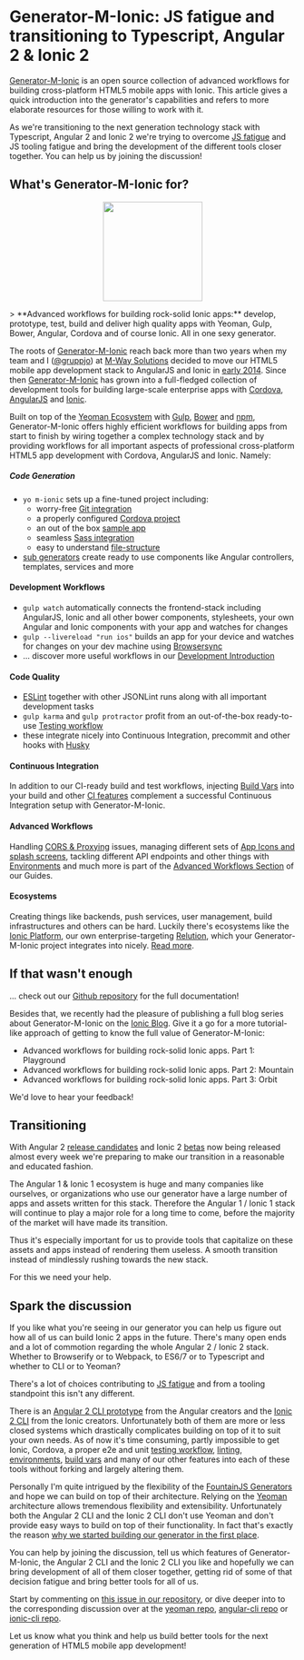 # Generator-M-Ionic: JS fatigue and transitioning to Typescript, Angular 2 & Ionic 2
[Generator-M-Ionic](https://github.com/mwaylabs/generator-m-ionic) is an open source collection of advanced workflows for building cross-platform HTML5 mobile apps with Ionic. This article gives a quick introduction into the generator's capabilities and refers to more elaborate resources for those willing to work with it.

As we're transitioning to the next generation technology stack with Typescript, Angular 2 and Ionic 2 we're trying to overcome [JS fatigue](https://medium.com/@ericclemmons/javascript-fatigue-48d4011b6fc4#.vh3bssyd7) and JS tooling fatigue and bring the development of the different tools closer together. You can help us by joining the discussion!

## What's Generator-M-Ionic for?
<p align="center">
  <a href="https://github.com/mwaylabs/generator-m-ionic" alt="Generator-M-Ionic">
    <img width="175" src="https://raw.githubusercontent.com/mwaylabs/generator-m-ionic/dev/docs/resources/logo.png">
  </a>
</p>
> **Advanced workflows for building rock-solid Ionic apps:** develop, prototype, test, build and deliver high quality apps with Yeoman, Gulp, Bower, Angular, Cordova and of course Ionic. All in one sexy generator.

The roots of [Generator-M-Ionic](https://github.com/mwaylabs/generator-m-ionic) reach back more than two years when my team and I ([@gruppjo](https://github.com/gruppjo)) at [M-Way Solutions](http://www.mwaysolutions.com/) decided to move our HTML5 mobile app development stack to AngularJS and Ionic in [early 2014](http://blog.mwaysolutions.com/2015/03/26/generator-m-the-state-of-html5-mobile-app-development-at-m-way/). Since then [Generator-M-Ionic](https://github.com/mwaylabs/generator-m-ionic) has grown into a full-fledged collection of development tools for building large-scale enterprise apps with [Cordova](http://cordova.apache.org/), [AngularJS](https://angularjs.org/) and [Ionic](http://ionicframework.com/).

Built on top of the [Yeoman Ecosystem](http://yeoman.io/) with [Gulp](http://gulpjs.com/), [Bower](https://bower.io/) and [npm](https://www.npmjs.com/), Generator-M-Ionic offers highly efficient workflows for building apps from start to finish by wiring together a complex technology stack and by providing workflows for all important aspects of professional cross-platform HTML5 app development with Cordova, AngularJS and Ionic. Namely:

##### Code Generation
- `yo m-ionic` sets up a fine-tuned project including:
  - worry-free [Git integration](https://github.com/mwaylabs/generator-m-ionic/tree/master/docs/guides/git_integration.md)
  - a properly configured [Cordova project](https://github.com/mwaylabs/generator-m-ionic/blob/master/docs/guides/development_intro.md#using-the-cordova-cli)
  - an out of the box [sample app](https://github.com/mwaylabs/generator-m-ionic/blob/master/docs/guides/questions.md#starter-template)
  - seamless [Sass integration](https://github.com/mwaylabs/generator-m-ionic/blob/master/docs/guides/sass_integration.md)
  - easy to understand [file-structure](https://github.com/mwaylabs/generator-m-ionic/blob/master/docs/guides/file_structure.md)
- [sub generators](https://github.com/mwaylabs/generator-m-ionic/blob/master/docs/guides/sub_generators.md) create ready to use components like Angular controllers, templates, services and more

#### Development Workflows
- `gulp watch` automatically connects the frontend-stack including AngularJS, Ionic and all other bower components, stylesheets, your own Angular and Ionic components with your app and watches for changes
- `gulp --livereload "run ios"` builds an app for your device and watches for changes on your dev machine using [Browsersync](https://www.browsersync.io/)
- ... discover more useful workflows in our [Development Introduction](https://github.com/mwaylabs/generator-m-ionic/blob/master/docs/guides/development_intro.md)

#### Code Quality
- [ESLint](http://eslint.org/) together with other JSONLint runs along with all important development tasks
- `gulp karma` and `gulp protractor` profit from an out-of-the-box ready-to-use [Testing workflow](https://github.com/mwaylabs/generator-m-ionic/blob/master/docs/guides/testing.md)
- these integrate nicely into Continuous Integration, precommit and other hooks with [Husky](https://github.com/mwaylabs/generator-m-ionic/blob/master/docs/guides/testing_workflow.md)

#### Continuous Integration
In addition to our CI-ready build and test workflows, injecting [Build Vars](https://github.com/mwaylabs/generator-m-ionic/blob/master/docs/guides/build_vars.md) into your build and other [CI features](https://github.com/mwaylabs/generator-m-ionic/blob/master/docs/guides/programmatically_change_configxml.md) complement a successful Continuous Integration setup with Generator-M-Ionic.

#### Advanced Workflows
Handling [CORS & Proxying](https://github.com/mwaylabs/generator-m-ionic/tree/master/docs/guides/cors_proxy.md) issues, managing different sets of [App Icons and splash screens](https://github.com/mwaylabs/generator-m-ionic/tree/master/docs/guides/icons_splash_screens.md), tackling different API endpoints and other things with [Environments](https://github.com/mwaylabs/generator-m-ionic/tree/master/docs/guides/environments.md) and much more is part of the [Advanced Workflows Section](https://github.com/mwaylabs/generator-m-ionic#advanced) of our Guides.

#### Ecosystems
Creating things like backends, push services, user management, build infrastructures and others can be hard. Luckily there's ecosystems like the [Ionic Platform](http://ionic.io/), our own enterprise-targeting [Relution](https://www.relution.io/), which your Generator-M-Ionic project integrates into nicely. [Read more](https://github.com/mwaylabs/generator-m-ionic#ecosystems).

## If that wasn't enough
... check out our [Github repository](https://github.com/mwaylabs/generator-m-ionic/blob/master/docs/guides/programmatically_change_configxml.md) for the full documentation!

Besides that, we recently had the pleasure of publishing a full blog series about Generator-M-Ionic on the [Ionic Blog](http://blog.ionic.io/). Give it a go for a more tutorial-like approach of getting to know the full value of Generator-M-Ionic:

- Advanced workflows for building rock-solid Ionic apps. Part 1: Playground
- Advanced workflows for building rock-solid Ionic apps. Part 2: Mountain
- Advanced workflows for building rock-solid Ionic apps. Part 3: Orbit

We'd love to hear your feedback!

## Transitioning

With Angular 2 [release candidates](http://angularjs.blogspot.de/2016/06/rc4-now-available.html?view=magazine) and Ionic 2 [betas](http://blog.ionic.io/ionic-2-beta-10-is-live/) now being released almost every week we're preparing to make our transition in a reasonable and educated fashion.

The Angular 1 & Ionic 1 ecosystem is huge and many companies like ourselves, or organizations who use our generator have a large number of apps and assets written for this stack. Therefore the Angular 1 / Ionic 1 stack will continue to play a major role for a long time to come, before the majority of the market will have made its transition.

Thus it's especially important for us to provide tools that capitalize on these assets and apps instead of rendering them useless. A smooth transition instead of mindlessly rushing towards the new stack.

For this we need your help.

## Spark the discussion
If you like what you're seeing in our generator you can help us figure out how all of us can build Ionic 2 apps in the future. There's many open ends and a lot of commotion regarding the whole Angular 2 / Ionic 2 stack. Whether to Browserify or to Webpack, to ES6/7 or to Typescript and whether to CLI or to Yeoman?

There's a lot of choices contributing to [JS fatigue](https://medium.com/@ericclemmons/javascript-fatigue-48d4011b6fc4#.vh3bssyd7) and from a tooling standpoint this isn't any different.

There is an [Angular 2 CLI prototype](https://github.com/angular/angular-cli) from the Angular creators and the [Ionic 2 CLI](http://ionicframework.com/docs/v2/cli/) from the Ionic creators. Unfortunately both of them are more or less closed systems which drastically complicates building on top of it to suit your own needs. As of now it's time consuming, partly impossible to get Ionic, Cordova, a proper e2e and unit [testing workflow](https://github.com/mwaylabs/generator-m-ionic/blob/master/docs/guides/testing.md), [linting](https://github.com/mwaylabs/generator-m-ionic/blob/master/docs/guides/eslint.md), [environments](https://github.com/mwaylabs/generator-m-ionic/blob/master/docs/guides/environments.md), [build vars](https://github.com/mwaylabs/generator-m-ionic/blob/master/docs/guides/build_vars.md) and many of our other features into each of these tools without forking and largely altering them.

Personally I'm quite intrigued by the flexibility of the [FountainJS Generators](http://fountainjs.io/) and hope we can build on top of their architecture. Relying on the [Yeoman](http://yeoman.io/) architecture allows tremendous flexibility and extensibility. Unfortunately both the Angular 2 CLI and the Ionic 2 CLI don't use Yeoman and don't provide easy ways to build on top of their functionality. In fact that's exactly the reason [why we started building our generator in the first place](http://blog.mwaysolutions.com/2015/09/21/generator-m-ionic-and-the-search-for-the-holy-grail/).

You can help by joining the discussion, tell us which features of Generator-M-Ionic, the Angular 2 CLI and the Ionic 2 CLI you like and hopefully we can bring development of all of them closer together, getting rid of some of that decision fatigue and bring better tools for all of us.

Start by commenting on [this issue in our repository](https://github.com/mwaylabs/generator-m-ionic/issues/403), or dive deeper into to the corresponding discussion over at the [yeoman repo](https://github.com/yeoman/yeoman/issues/1571), [angular-cli repo](https://github.com/angular/angular-cli/issues/49#issuecomment-206065079) or [ionic-cli repo](https://github.com/driftyco/ionic-cli/issues/845).

Let us know what you think and help us build better tools for the next generation of HTML5 mobile app development!

